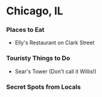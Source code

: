 # Chicago, IL

### Places to Eat
- Elly's Restaurant on Clark Street

### Touristy Things to Do
- Sear's Tower (Don't call it Willis!)

### Secret Spots from Locals
